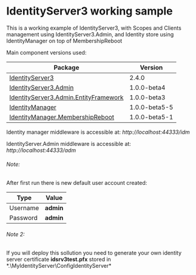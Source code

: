 # IdentityServer3 working sample

This is a working example of IdentityServer3, with Scopes and Clients management using IdentityServer3.Admin, and Identity store using IdentityManager on top of MembershipReboot


Main component versions used:

| Package                                     | Version        |
| ------------------------------------------- | -------------- |
| [IdentityServer3][1]                        | 2.4.0          |
| [IdentityServer3.Admin][2]                  | 1.0.0-beta4    |
| [IdentityServer3.Admin.EntityFramework][3]  | 1.0.0-beta3    |
| [IdentityManager][4]                        | 1.0.0-beta5-5  |
| [IdentityManager.MembershipReboot][5]       | 1.0.0-beta5-1  |


Identity manager middleware is accessible at:
*http://localhost:44333/idm*

IdentityServer.Admin middleware is accessible at:
*http://localhost:44333/adm*


###### Note:
After first run there is new default user account created:

| Type | Value |
| -------- | --------- |
| Username | **admin** |
| Password | **admin** |


###### Note 2:
If you will deploy this sollution you need to generate your own identity server certificate **idsrv3test.pfx** stored in *.\MyIdentityServer\ConfigIdentityServer\*


[1]: https://github.com/IdentityServer/IdentityServer3/tree/2.4.0 " "
[2]: https://github.com/IdentityServer/IdentityServer3.Admin " "
[3]: https://github.com/IdentityServer/IdentityServer3.Admin.EntityFramework " "
[4]: https://github.com/IdentityManager/IdentityManager/tree/v1-beta5-5 " "
[5]: https://github.com/IdentityManager/IdentityManager.MembershipReboot/tree/v1-beta5-1 " "

